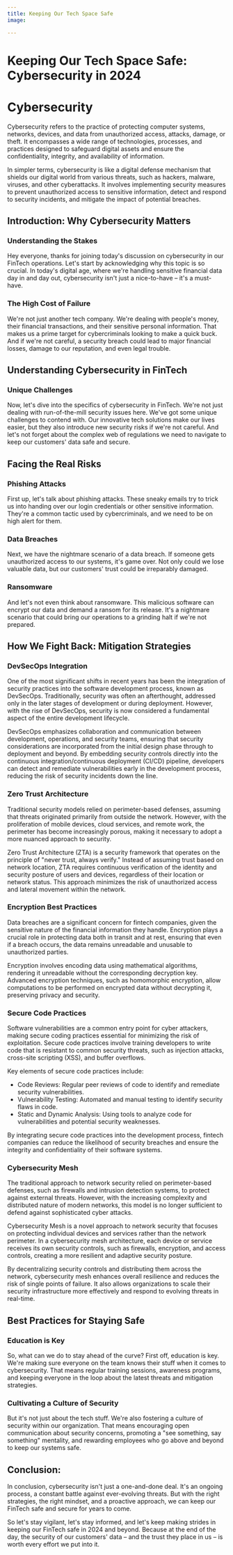 ```yaml
---
title: Keeping Our Tech Space Safe
image:

---
```


# Keeping Our Tech Space Safe: Cybersecurity in 2024

# Cybersecurity

Cybersecurity refers to the practice of protecting computer systems, networks, devices, and data from unauthorized access, attacks, damage, or theft. It encompasses a wide range of technologies, processes, and practices designed to safeguard digital assets and ensure the confidentiality, integrity, and availability of information.

In simpler terms, cybersecurity is like a digital defense mechanism that shields our digital world from various threats, such as hackers, malware, viruses, and other cyberattacks. It involves implementing security measures to prevent unauthorized access to sensitive information, detect and respond to security incidents, and mitigate the impact of potential breaches.

## Introduction: Why Cybersecurity Matters

### Understanding the Stakes

Hey everyone, thanks for joining today's discussion on cybersecurity in our FinTech operations. Let's start by acknowledging why this topic is so crucial. In today's digital age, where we're handling sensitive financial data day in and day out, cybersecurity isn't just a nice-to-have – it's a must-have.

### The High Cost of Failure

We're not just another tech company. We're dealing with people's money, their financial transactions, and their sensitive personal information. That makes us a prime target for cybercriminals looking to make a quick buck. And if we're not careful, a security breach could lead to major financial losses, damage to our reputation, and even legal trouble.

## Understanding Cybersecurity in FinTech

### Unique Challenges

Now, let's dive into the specifics of cybersecurity in FinTech. We're not just dealing with run-of-the-mill security issues here. We've got some unique challenges to contend with. Our innovative tech solutions make our lives easier, but they also introduce new security risks if we're not careful. And let's not forget about the complex web of regulations we need to navigate to keep our customers' data safe and secure.

## Facing the Real Risks

### Phishing Attacks

First up, let's talk about phishing attacks. These sneaky emails try to trick us into handing over our login credentials or other sensitive information. They're a common tactic used by cybercriminals, and we need to be on high alert for them.

### Data Breaches

Next, we have the nightmare scenario of a data breach. If someone gets unauthorized access to our systems, it's game over. Not only could we lose valuable data, but our customers' trust could be irreparably damaged.

### Ransomware

And let's not even think about ransomware. This malicious software can encrypt our data and demand a ransom for its release. It's a nightmare scenario that could bring our operations to a grinding halt if we're not prepared.

## How We Fight Back: Mitigation Strategies

### DevSecOps Integration

One of the most significant shifts in recent years has been the integration of security practices into the software development process, known as DevSecOps. Traditionally, security was often an afterthought, addressed only in the later stages of development or during deployment. However, with the rise of DevSecOps, security is now considered a fundamental aspect of the entire development lifecycle.

DevSecOps emphasizes collaboration and communication between development, operations, and security teams, ensuring that security considerations are incorporated from the initial design phase through to deployment and beyond. By embedding security controls directly into the continuous integration/continuous deployment (CI/CD) pipeline, developers can detect and remediate vulnerabilities early in the development process, reducing the risk of security incidents down the line.

### Zero Trust Architecture

Traditional security models relied on perimeter-based defenses, assuming that threats originated primarily from outside the network. However, with the proliferation of mobile devices, cloud services, and remote work, the perimeter has become increasingly porous, making it necessary to adopt a more nuanced approach to security.

Zero Trust Architecture (ZTA) is a security framework that operates on the principle of "never trust, always verify." Instead of assuming trust based on network location, ZTA requires continuous verification of the identity and security posture of users and devices, regardless of their location or network status. This approach minimizes the risk of unauthorized access and lateral movement within the network.

### Encryption Best Practices

Data breaches are a significant concern for fintech companies, given the sensitive nature of the financial information they handle. Encryption plays a crucial role in protecting data both in transit and at rest, ensuring that even if a breach occurs, the data remains unreadable and unusable to unauthorized parties.

Encryption involves encoding data using mathematical algorithms, rendering it unreadable without the corresponding decryption key. Advanced encryption techniques, such as homomorphic encryption, allow computations to be performed on encrypted data without decrypting it, preserving privacy and security.

### Secure Code Practices

Software vulnerabilities are a common entry point for cyber attackers, making secure coding practices essential for minimizing the risk of exploitation. Secure code practices involve training developers to write code that is resistant to common security threats, such as injection attacks, cross-site scripting (XSS), and buffer overflows.

Key elements of secure code practices include:

- Code Reviews: Regular peer reviews of code to identify and remediate security vulnerabilities.
- Vulnerability Testing: Automated and manual testing to identify security flaws in code.
- Static and Dynamic Analysis: Using tools to analyze code for vulnerabilities and potential security weaknesses.

By integrating secure code practices into the development process, fintech companies can reduce the likelihood of security breaches and ensure the integrity and confidentiality of their software systems.

### Cybersecurity Mesh

The traditional approach to network security relied on perimeter-based defenses, such as firewalls and intrusion detection systems, to protect against external threats. However, with the increasing complexity and distributed nature of modern networks, this model is no longer sufficient to defend against sophisticated cyber attacks.

Cybersecurity Mesh is a novel approach to network security that focuses on protecting individual devices and services rather than the network perimeter. In a cybersecurity mesh architecture, each device or service receives its own security controls, such as firewalls, encryption, and access controls, creating a more resilient and adaptive security posture.

By decentralizing security controls and distributing them across the network, cybersecurity mesh enhances overall resilience and reduces the risk of single points of failure. It also allows organizations to scale their security infrastructure more effectively and respond to evolving threats in real-time.

## Best Practices for Staying Safe

### Education is Key

So, what can we do to stay ahead of the curve? First off, education is key. We're making sure everyone on the team knows their stuff when it comes to cybersecurity. That means regular training sessions, awareness programs, and keeping everyone in the loop about the latest threats and mitigation strategies.

### Cultivating a Culture of Security

But it's not just about the tech stuff. We're also fostering a culture of security within our organization. That means encouraging open communication about security concerns, promoting a "see something, say something" mentality, and rewarding employees who go above and beyond to keep our systems safe.

## Conclusion:



In conclusion, cybersecurity isn't just a one-and-done deal. It's an ongoing process, a constant battle against ever-evolving threats. But with the right strategies, the right mindset, and a proactive approach, we can keep our FinTech safe and secure for years to come.

So let's stay vigilant, let's stay informed, and let's keep making strides in keeping our FinTech safe in 2024 and beyond. Because at the end of the day, the security of our customers' data – and the trust they place in us – is worth every effort we put into it.
